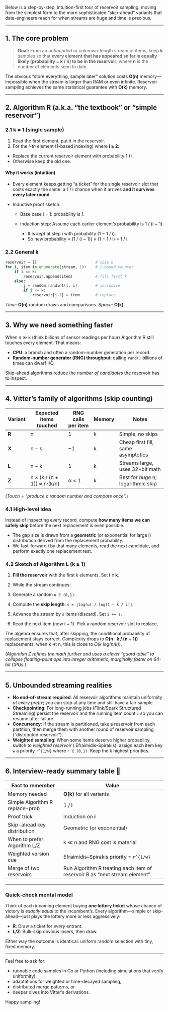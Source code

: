 Below is a step-by-step, intuition-first tour of reservoir sampling, moving from the simplest form to the more
sophisticated “skip-ahead” variants that data-engineers reach for when streams are huge and time is precious.

---

## 1. The core problem

> **Goal:** From an *unbounded* or unknown-length stream of items, keep **k** samples so that **every element that has
appeared so far is equally likely (probability = k / n) to be in the reservoir**, where **n** is the number of elements
> seen to date.

The obvious “store everything, sample later” solution costs **O(n)** memory—impossible when the stream is larger than
RAM or even infinite. Reservoir sampling achieves the same statistical guarantee with **O(k)** memory.

---

## 2. Algorithm R (a.k.a. “the textbook” or “simple reservoir”)

### 2.1  k = 1 (single sample)

1. Read the first element, put it in the reservoir.
2. For the *i-th* element (1-based indexing) where **i ≥ 2**:

* Replace the current reservoir element with probability **1 / i**.
* Otherwise keep the old one.

#### Why it works (intuition)

* Every element keeps getting “a ticket” for the single reservoir slot that costs exactly the same: a 1 / i chance when
  it arrives **and it survives every later round**.
* Inductive proof sketch:

  * Base case i = 1: probability is 1.
  * Induction step: Assume each earlier element’s probability is 1 / (i − 1).

    * It is *kept* at step i with probability (1 − 1 / i).
    * So new probability = (1 / (i − 1)) × (1 − 1 / i) = 1 / i.

### 2.2  General k

```python
reservoir = []                          # size k
for i, item in enumerate(stream, 1):    # 1-based counter
    if i <= k:
        reservoir.append(item)          # fill first k
    else:
        j = random.randint(1, i)        # inclusive
        if j <= k:
            reservoir[j-1] = item       # replace
```

*Time*: **O(n)** random draws and comparisons.
*Space*: **O(k)**.

---

## 3. Why we need something faster

When n ≫ k (think billions of sensor readings per hour) Algorithm R still touches every element. That means:

* **CPU**: a branch and often a random-number generation per record.
* **Random-number generator (RNG) throughput**: calling `rand()` billions of times can dwarf I/O.

Skip-ahead algorithms reduce the *number of candidates* the reservoir has to inspect.

---

## 4. Vitter’s family of algorithms (skip counting)

| Variant | Expected items touched      | RNG calls per item | Memory | Notes                               |
|---------|-----------------------------|--------------------|--------|-------------------------------------|
| **R**   | n                           | 1                  | k      | Simple, no skips                    |
| **X**   | n − k                       | \~1                | k      | Cheap first fill, same asymptotics  |
| **L**   | n − k                       | 1                  | k      | Streams large, uses 32-bit math     |
| **Z**   | n × (k / (n + 1)) ≈ n·(k/n) | α < 1              | k      | Best for *huge* n; logarithmic skip |

(*Touch = “produce a random number and compare once”.*)

### 4.1  High-level idea

Instead of inspecting every record, compute **how many items we can safely skip** before the next replacement is even
possible.

* The gap size is drawn from a **geometric** (or exponential for large i) distribution derived from the replacement
  probability.
* We fast-forward i by that many elements, read the next candidate, and perform exactly one replacement test.

### 4.2  Sketch of Algorithm L (k ≥ 1)

1. **Fill the reservoir** with the first k elements. Set **i = k**.
2. While the stream continues:

1. Generate a random `u ∈ (0,1)`.
2. Compute the **skip length**: `s = ⌊log(u) / log(1 − k / i)⌋`.
3. Advance the stream by `s` items (discard). Set `i += s`.
4. Read the next item (now i + 1). Pick a random reservoir slot to replace.

The algebra ensures that, after skipping, the conditional probability of replacement stays correct. Complexity drops to
**O(n · k / (n + 1))** replacements; when k ≪ n, this is close to *O(k log(n/k))*.

*(Algorithm Z refines the math further and uses a clever “guard table” to collapse floating-point ops into integer
arithmetic, marginally faster on 64-bit CPUs.)*

---

## 5. Unbounded streaming realities

* **No end-of-stream required**: All reservoir algorithms maintain uniformity *at every prefix*; you can stop at any
  time and still have a fair sample.
* **Checkpointing**: For long-running jobs (Flink/Spark Structured Streaming) persist the reservoir and the running item
  count `i` so you can resume after failure.
* **Concurrency**: If the stream is partitioned, take a reservoir from each partition, then merge them with another
  round of reservoir sampling (“distributed reservoir”).
* **Weighted sampling**: When some items deserve higher probability, switch to *weighted reservoir* (
  Efraimidis–Spirakis): assign each item key `w` a priority `r^{1/w}` where `r ∈ (0,1)`. Keep the k highest priorities.

---

## 6. Interview-ready summary table 🌟

| Fact to remember                | Value                                                                      |
|---------------------------------|----------------------------------------------------------------------------|
| Memory needed                   | **O(k)** for all variants                                                  |
| Simple Algorithm R replace-prob | 1 / i                                                                      |
| Proof trick                     | Induction on **i**                                                         |
| Skip-ahead key distribution     | Geometric (or exponential)                                                 |
| When to prefer Algorithm L/Z    | k ≪ n and RNG cost is material                                             |
| Weighted version cue            | Efraimidis–Spirakis priority = `r^{1/w}`                                   |
| Merge of two reservoirs         | Run Algorithm R treating each item of reservoir B as “next stream element” |

---

### Quick‐check mental model

Think of each incoming element buying **one lottery ticket** whose chance of victory is *exactly equal* to the
incumbent’s. Every algorithm—simple or skip-ahead—just plays the lottery more or less aggressively:

* **R**: Draw a ticket for *every* entrant.
* **L/Z**: Bulk-skip obvious losers, then draw.

Either way the outcome is identical: uniform random selection with tiny, fixed memory.

---

Feel free to ask for:

* runnable code samples in Go or Python (including simulations that verify uniformity),
* adaptations for weighted or time-decayed sampling,
* distributed merge patterns, or
* deeper dives into Vitter’s derivations.

Happy sampling!
